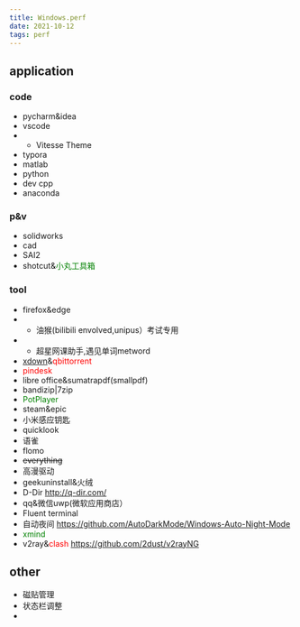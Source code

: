 ```yaml
---
title: Windows.perf
date: 2021-10-12
tags: perf
---
```

## application

### code
 - pycharm&idea
 - vscode
 - - Vitesse Theme 
 - typora
 - matlab
 - python
 - dev cpp
 - anaconda

### p&v
- solidworks
- cad 
- SAI2
- shotcut&<font color="green">小丸工具箱</font>

### tool
- firefox&edge
- - 油猴(bilibili envolved,unipus）考试专用
- - 超星网课助手,遇见单词metword
- [xdown](https://xdown.org/)&<font color="red">qbittorrent</font>
- <font color="red">pindesk</font>
- libre office&sumatrapdf(smallpdf)
- bandizip|7zip
- <font color="green">PotPlayer</font>
- steam&epic
- 小米感应钥匙
- quicklook
- 语雀
- flomo
- ~~everything~~
- 高漫驱动
- geekuninstall&火绒
- D-Dir http://q-dir.com/
- qq&微信uwp(微软应用商店）
- Fluent terminal
- 自动夜间 ﻿https://github.com/AutoDarkMode/Windows-Auto-Night-Mode
- <font color="green">xmind</font>
- v2ray&<font color="red">clash</font> https://github.com/2dust/v2rayNG

## other
- 磁贴管理
- 状态栏调整
- 


